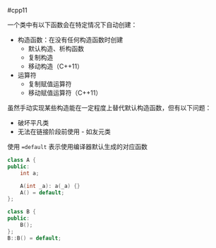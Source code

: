 #cpp11 

一个类中有以下函数会在特定情况下自动创建：
* 构造函数：在没有任何构造函数时创建
    * 默认构造、析构函数
    * 复制构造
    * 移动构造（C++11）
* 运算符
    * 复制赋值运算符
    * 移动赋值运算符（C++11）

虽然手动实现某些构造能在一定程度上替代默认构造函数，但有以下问题：
* 破坏平凡类
* 无法在链接阶段前使用 - 如友元类

使用 `=default` 表示使用编译器默认生成的对应函数

```cpp
class A {
public:
    int a;

    A(int _a): a(_a) {}
    A() = default;
};

class B {
public:
    B();
};
B::B() = default;
```
